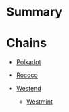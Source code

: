 # Summary

# Chains


- [Polkadot](chains/Polkadot/Polkadot.md)


- [Rococo](chains/Rococo/Rococo.md)


- [Westend](chains/Westend/Westend.md)


  - [Westmint](chains/Westend/Westmint.md)




